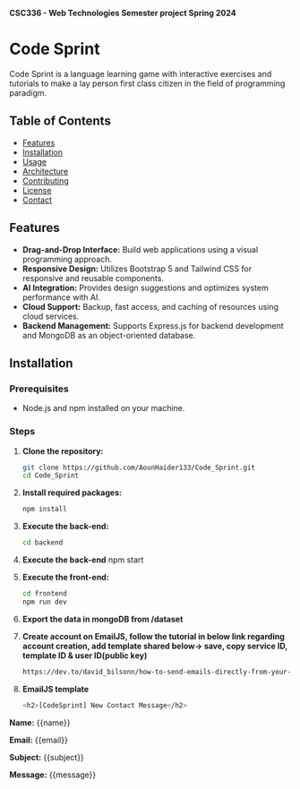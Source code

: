 **CSC336 - Web Technologies Semester project Spring 2024**

# Code Sprint

Code Sprint is a language learning game with interactive exercises and tutorials to make a lay person first class citizen in the field of programming paradigm.
## Table of Contents

- [Features](#features)
- [Installation](#installation)
- [Usage](#usage)
- [Architecture](#architecture)
- [Contributing](#contributing)
- [License](#license)
- [Contact](#contact)

## Features

- **Drag-and-Drop Interface:** Build web applications using a visual programming approach.
- **Responsive Design:** Utilizes Bootstrap 5 and Tailwind CSS for responsive and reusable components.
- **AI Integration:** Provides design suggestions and optimizes system performance with AI.
- **Cloud Support:** Backup, fast access, and caching of resources using cloud services.
- **Backend Management:** Supports Express.js for backend development and MongoDB as an object-oriented database.

## Installation

### Prerequisites

- Node.js and npm installed on your machine.

### Steps

1. **Clone the repository:**

   ```bash
   git clone https://github.com/AounHaider133/Code_Sprint.git
   cd Code_Sprint
2. **Install required packages:**
   ```bash
   npm install
3. **Execute the back-end:**
   ```bash
   cd backend
4. **Execute the back-end**
   npm start
5. **Execute the front-end:**
   ```bash
   cd frontend
   npm run dev
6. **Export the data in mongoDB from /dataset**
7. **Create account on EmailJS, follow the tutorial in below link regarding account creation, add template shared below-> save, copy service ID, template ID & user ID(public key)**
   ```bash
   https://dev.to/david_bilsonn/how-to-send-emails-directly-from-your-react-website-a-step-by-step-tutorial-144b#:~:text=Step%201%3A%20Sign%20up%20for%20an%20account%20on,navigation%20menu%2C%20then%20click%20on%20%27Add%20new%20service%27.
8. **EmailJS template**
   ```bash
   <h2>[CodeSprint] New Contact Message</h2>
<p><strong>Name:</strong> {{name}}</p>
<p><strong>Email:</strong> {{email}}</p>
<p><strong>Subject:</strong> {{subject}}</p>
<p><strong>Message:</strong> {{message}}</p>

